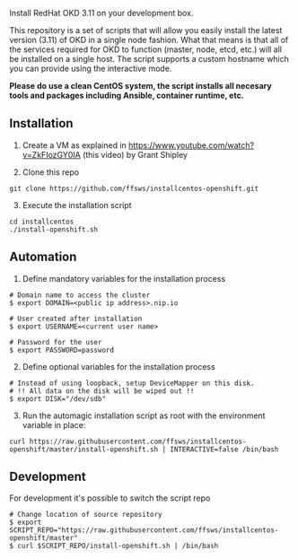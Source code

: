 Install RedHat OKD 3.11 on your development box.

This repository is a set of scripts that will allow you easily install the latest version (3.11) of OKD in a single node fashion.  What that means is that all of the services required for OKD to function (master, node, etcd, etc.) will all be installed on a single host.  The script supports a custom hostname which you can provide using the interactive mode.

**Please do use a clean CentOS system, the script installs all necesary tools and packages including Ansible, container runtime, etc.**

## Installation

1. Create a VM as explained in https://www.youtube.com/watch?v=ZkFIozGY0IA (this video) by Grant Shipley

2. Clone this repo

```
git clone https://github.com/ffsws/installcentos-openshift.git
```

3. Execute the installation script

```
cd installcentos
./install-openshift.sh
```

## Automation
1. Define mandatory variables for the installation process

```
# Domain name to access the cluster
$ export DOMAIN=<public ip address>.nip.io

# User created after installation
$ export USERNAME=<current user name>

# Password for the user
$ export PASSWORD=password
```

2. Define optional variables for the installation process

```
# Instead of using loopback, setup DeviceMapper on this disk.
# !! All data on the disk will be wiped out !!
$ export DISK="/dev/sdb"
```

3. Run the automagic installation script as root with the environment variable in place:

```
curl https://raw.githubusercontent.com/ffsws/installcentos-openshift/master/install-openshift.sh | INTERACTIVE=false /bin/bash
```

## Development

For development it's possible to switch the script repo

```
# Change location of source repository
$ export SCRIPT_REPO="https://raw.githubusercontent.com/ffsws/installcentos-openshift/master"
$ curl $SCRIPT_REPO/install-openshift.sh | /bin/bash
```

